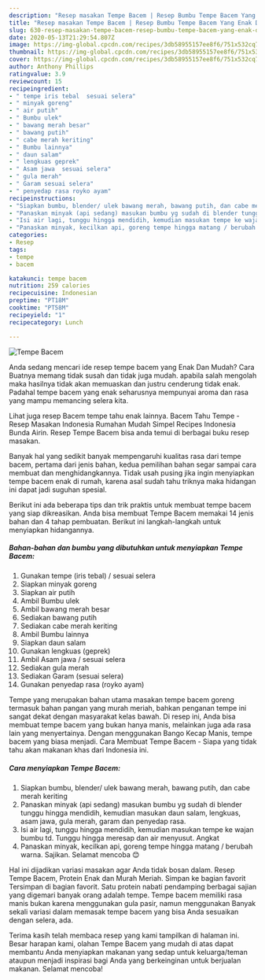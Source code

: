 ```yaml
---
description: "Resep masakan Tempe Bacem | Resep Bumbu Tempe Bacem Yang Enak Dan Mudah"
title: "Resep masakan Tempe Bacem | Resep Bumbu Tempe Bacem Yang Enak Dan Mudah"
slug: 630-resep-masakan-tempe-bacem-resep-bumbu-tempe-bacem-yang-enak-dan-mudah
date: 2020-05-13T21:29:54.807Z
image: https://img-global.cpcdn.com/recipes/3db58955157ee8f6/751x532cq70/tempe-bacem-foto-resep-utama.jpg
thumbnail: https://img-global.cpcdn.com/recipes/3db58955157ee8f6/751x532cq70/tempe-bacem-foto-resep-utama.jpg
cover: https://img-global.cpcdn.com/recipes/3db58955157ee8f6/751x532cq70/tempe-bacem-foto-resep-utama.jpg
author: Anthony Phillips
ratingvalue: 3.9
reviewcount: 15
recipeingredient:
- " tempe iris tebal  sesuai selera"
- " minyak goreng"
- " air putih"
- " Bumbu ulek"
- " bawang merah besar"
- " bawang putih"
- " cabe merah keriting"
- " Bumbu lainnya"
- " daun salam"
- " lengkuas geprek"
- " Asam jawa  sesuai selera"
- " gula merah"
- " Garam sesuai selera"
- " penyedap rasa royko ayam"
recipeinstructions:
- "Siapkan bumbu, blender/ ulek bawang merah, bawang putih, dan cabe merah keriting"
- "Panaskan minyak (api sedang) masukan bumbu yg sudah di blender tunggu hingga mendidih, kemudian masukan daun salam, lengkuas, asam jawa, gula merah, garam dan penyedap rasa."
- "Isi air lagi, tunggu hingga mendidih, kemudian masukan tempe ke wajan bumbu td. Tunggu hingga meresap dan air menyusut. Angkat"
- "Panaskan minyak, kecilkan api, goreng tempe hingga matang / berubah warna. Sajikan. Selamat mencoba 😊"
categories:
- Resep
tags:
- tempe
- bacem

katakunci: tempe bacem 
nutrition: 259 calories
recipecuisine: Indonesian
preptime: "PT18M"
cooktime: "PT58M"
recipeyield: "1"
recipecategory: Lunch

---
```



![Tempe Bacem](https://img-global.cpcdn.com/recipes/3db58955157ee8f6/751x532cq70/tempe-bacem-foto-resep-utama.jpg)

Anda sedang mencari ide resep tempe bacem yang Enak Dan Mudah? Cara Buatnya memang tidak susah dan tidak juga mudah. apabila salah mengolah maka hasilnya tidak akan memuaskan dan justru cenderung tidak enak. Padahal tempe bacem yang enak seharusnya mempunyai aroma dan rasa yang mampu memancing selera kita.

Lihat juga resep Bacem tempe tahu enak lainnya. Bacem Tahu Tempe - Resep Masakan Indonesia Rumahan Mudah Simpel Recipes Indonesia Bunda Airin. Resep Tempe Bacem bisa anda temui di berbagai buku resep masakan.

Banyak hal yang sedikit banyak mempengaruhi kualitas rasa dari tempe bacem, pertama dari jenis bahan, kedua pemilihan bahan segar sampai cara membuat dan menghidangkannya. Tidak usah pusing jika ingin menyiapkan tempe bacem enak di rumah, karena asal sudah tahu triknya maka hidangan ini dapat jadi suguhan spesial.


Berikut ini ada beberapa tips dan trik praktis untuk membuat tempe bacem yang siap dikreasikan. Anda bisa membuat Tempe Bacem memakai 14 jenis bahan dan 4 tahap pembuatan. Berikut ini langkah-langkah untuk menyiapkan hidangannya.

<!--inarticleads1-->

##### Bahan-bahan dan bumbu yang dibutuhkan untuk menyiapkan Tempe Bacem:

1. Gunakan  tempe (iris tebal) / sesuai selera
1. Siapkan  minyak goreng
1. Siapkan  air putih
1. Ambil  Bumbu ulek
1. Ambil  bawang merah besar
1. Sediakan  bawang putih
1. Sediakan  cabe merah keriting
1. Ambil  Bumbu lainnya
1. Siapkan  daun salam
1. Gunakan  lengkuas (geprek)
1. Ambil  Asam jawa / sesuai selera
1. Sediakan  gula merah
1. Sediakan  Garam (sesuai selera)
1. Gunakan  penyedap rasa (royko ayam)


Tempe yang merupakan bahan utama masakan tempe bacem goreng termasuk bahan pangan yang murah meriah, bahkan penganan tempe ini sangat dekat dengan masyarakat kelas bawah. Di resep ini, Anda bisa membuat tempe bacem yang bukan hanya manis, melainkan juga ada rasa lain yang menyertainya. Dengan menggunakan Bango Kecap Manis, tempe bacem yang biasa menjadi. Cara Membuat Tempe Bacem - Siapa yang tidak tahu akan makanan khas dari Indonesia ini. 

<!--inarticleads2-->

##### Cara menyiapkan Tempe Bacem:

1. Siapkan bumbu, blender/ ulek bawang merah, bawang putih, dan cabe merah keriting
1. Panaskan minyak (api sedang) masukan bumbu yg sudah di blender tunggu hingga mendidih, kemudian masukan daun salam, lengkuas, asam jawa, gula merah, garam dan penyedap rasa.
1. Isi air lagi, tunggu hingga mendidih, kemudian masukan tempe ke wajan bumbu td. Tunggu hingga meresap dan air menyusut. Angkat
1. Panaskan minyak, kecilkan api, goreng tempe hingga matang / berubah warna. Sajikan. Selamat mencoba 😊


Hal ini dijadikan variasi masakan agar Anda tidak bosan dalam. Resep Tempe Bacem, Protein Enak dan Murah Meriah. Simpan ke bagian favorit Tersimpan di bagian favorit. Satu protein nabati pendamping berbagai sajian yang digemari banyak orang adalah tempe. Tempe bacem memiliki rasa manis bukan karena menggunakan gula pasir, namun menggunakan Banyak sekali variasi dalam memasak tempe bacem yang bisa Anda sesuaikan dengan selera, ada. 

Terima kasih telah membaca resep yang kami tampilkan di halaman ini. Besar harapan kami, olahan Tempe Bacem yang mudah di atas dapat membantu Anda menyiapkan makanan yang sedap untuk keluarga/teman ataupun menjadi inspirasi bagi Anda yang berkeinginan untuk berjualan makanan. Selamat mencoba!
